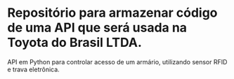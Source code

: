 # Repositório para armazenar código de uma API que será usada na Toyota do Brasil LTDA.

API em Python para controlar acesso de um armário, utilizando sensor RFID e trava eletrônica.
